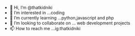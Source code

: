 - 👋 Hi, I’m @thatkidniki
- 👀 I’m interested in ...coding
- 🌱 I’m currently learning ...python,javascript and php
- 💞️ I’m looking to collaborate on ... web development projects
- 📫 How to reach me ...ig:thatkidniki

<!---
thatkidniki/thatkidniki is a ✨ special ✨ repository because its `README.md` (this file) appears on your GitHub profile.
You can click the Preview link to take a look at your changes.
--->
